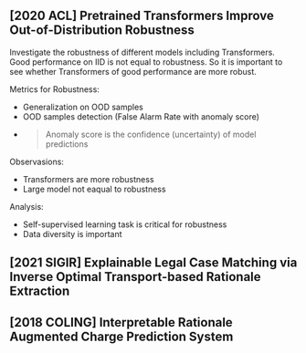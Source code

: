 ## \[2020 ACL\] Pretrained Transformers Improve Out-of-Distribution Robustness
Investigate the robustness of different models including Transformers. Good performance  on IID is not equal to robustness. So it is important to see whether Transformers of good performance are more robust.

Metrics for Robustness:
- Generalization on OOD samples
- OOD samples detection (False Alarm Rate with anomaly score)
- > Anomaly score is the confidence (uncertainty) of model predictions

Observasions:
- Transformers are more robustness
- Large model not eaqual to robustness

Analysis:
- Self-supervised learning task is critical for robustness
- Data diversity is important

## \[2021 SIGIR\] Explainable Legal Case Matching via Inverse Optimal Transport-based Rationale Extraction


## \[2018 COLING\] Interpretable Rationale Augmented Charge Prediction System
